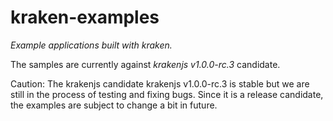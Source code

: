 kraken-examples
===============

*Example applications built with kraken.*

The samples are currently against *krakenjs v1.0.0-rc.3* candidate.

Caution: The krakenjs candidate krakenjs v1.0.0-rc.3 is stable but we are still in the process of testing and fixing bugs. Since it is a release candidate, the examples are subject to change a bit in future.



